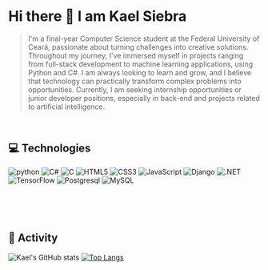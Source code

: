 ### <h1>Hi there 👋 I am Kael Siebra</h1>

> I'm a final-year Computer Science student at the Federal University of Ceará, passionate about turning challenges into creative solutions. Throughout my journey, I've immersed myself in projects ranging from full-stack development to machine learning applications, using Python and C#. I am always looking to learn and grow, and I believe that technology can practically transform complex problems into opportunities. Currently, I am seeking internship opportunities or junior developer positions, especially in back-end and projects related to artificial intelligence.
<br />

## 💻 Technologies 

<div>
  <img  alt="python" src ="https://img.shields.io/badge/Python-3776AB?style=for-the-badge&logo=python&logoColor=white"/>
  <img  alt="C#" src ="https://img.shields.io/badge/C%23-239120?style=for-the-badge&logo=c-sharp&logoColor=white"/>
  <img  alt="C" src ="https://img.shields.io/badge/C-00599C?style=for-the-badge&logo=c&logoColor=white"/>
  <img  alt="HTML5" src="https://img.shields.io/badge/HTML5-E34F26?style=for-the-badge&logo=html5&logoColor=white"/>
  <img  alt="CSS3" src="https://img.shields.io/badge/CSS3-1572B6?style=for-the-badge&logo=css3&logoColor=white"/>
  <img  alt="JavaScript" src="https://img.shields.io/badge/JavaScript-F7DF1E?style=for-the-badge&logo=javascript&logoColor=black"/>
  <img  alt="Django" src="https://img.shields.io/badge/Django-092E20?style=for-the-badge&logo=django&logoColor=white"/>
  <img  alt=".NET" src ="https://img.shields.io/badge/.NET-5C2D91?style=for-the-badge&logo=.net&logoColor=white"/>
  <img  alt="TensorFlow" src="https://img.shields.io/badge/TensorFlow-FF6F00?style=for-the-badge&logo=tensorflow&logoColor=white"/>
  <img  alt="Postgresql" src="https://img.shields.io/badge/PostgreSQL-316192?style=for-the-badge&logo=postgresql&logoColor=white"/>
  <img  alt="MySQL" src="https://img.shields.io/badge/MySQL-00000F?style=for-the-badge&logo=mysql&logoColor=white"/>
 <br><br>
</div>

<br><br>

## 🚥 Activity

![Kael's GitHub stats](https://github-readme-stats.vercel.app/api?username=kaelkkd&show_icons=true&theme=transparent)
[![Top Langs](https://github-readme-stats.vercel.app/api/top-langs/?username=kaelkkd&theme=transparent)](https://github.com/anuraghazra/github-readme-stats)

